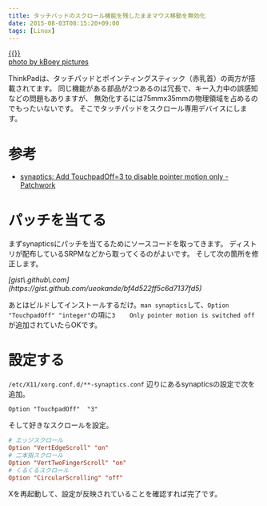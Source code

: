 ```yaml
---
title: タッチバッドのスクロール機能を残したままマウス移動を無効化
date: 2015-08-03T08:15:20+09:00
tags: [Linux]
---
```


[{{<img src="http://farm5.staticflickr.com/4034/4363850853_a3f044bab5.jpg" alt="">}}](http://www.flickr.com/photos/46200603@N06/4363850853)  
[photo by kBoey pictures](http://www.flickr.com/photos/46200603@N06/4363850853)

ThinkPadは、タッチパッドとポインティングスティック（赤乳首）の両方が搭載されてます。
同じ機能がある部品が2つあるのは冗長で、キー入力中の誤感知などの問題もありますが、
無効化するには75mmx35mmの物理領域を占めるのでもったいないです。
そこでタッチパッドをスクロール専用デバイスにします。

# 参考 

- [synaptics: Add TouchpadOff=3 to disable pointer motion only \- Patchwork](http://patchwork.freedesktop.org/patch/12962/)

# パッチを当てる

まずsynapticsにパッチを当てるためにソースコードを取ってきます。
ディストリが配布しているSRPMなどから取ってくるのがよいです。
そして次の箇所を修正します。

<script src="https://gist.github.com/ueokande/bf4d522ff5c6d7137fd5.js"> </script><cite>[gist\.github\.com](https://gist.github.com/ueokande/bf4d522ff5c6d7137fd5)</cite>

あとはビルドしてインストールするだけ。`man synaptics`して、`Option "TouchpadOff" "integer"`の項に`3    Only pointer motion is switched off`が追加されていたらOKです。

# 設定する

`/etc/X11/xorg.conf.d/**-synaptics.conf` 辺りにあるsynapticsの設定で次を追加。

```
Option "TouchpadOff"  "3"
```

そして好きなスクロールを設定。

```conf
# エッジスクロール
Option "VertEdgeScroll" "on"
# 二本指スクロール
Option "VertTwoFingerScroll" "on"
# くるくるスクロール
Option "CircularScrolling" "off"
```

Xを再起動して、設定が反映されていることを確認すれば完了です。

